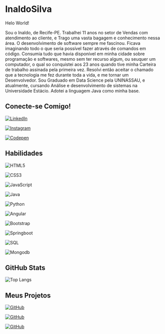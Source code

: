 # InaldoSilva

Helo World!

Sou o Inaldo, de Recife-PE.
Trabalhei 11 anos no setor de Vendas com atendimento ao cliente, e Trago uma vasta bagagem e conhecimento nessa área. O desenvolvimento de software sempre me fascinou. Ficava imaginando todo o que seria possível fazer através de comandos em código. Consumia tudo que havia disponível em minha cidade sobre programação e softwares, mesmo sem ter recurso algum, ou seuquer um computador, o qual so conquistei aos 23 anos quando tive minha Carteira de trabalho assinada pela primeira vez. Resolvi então aceitar o chamado que a tecnologia me fez durante toda a vida, e me tornar um Desenvolvedor.
Sou Graduado em Data Science pela UNINASSAU, e atualmente, cursando Análise e desenvolvimento de sistemas na Universidade Estácio.
Adotei a linguagem Java como minha base.

## Conecte-se Comigo!

[![LinkedIn](https://shields.io/badge/LinkedIn-000?style=for-the-badge&logo=linkedin&logoColor=0E76A8)](https://www.linkedin.com/in/inaldo-fbjr/)

[![Instagram](https://img.shields.io/badge/Instagram-fff?style=for-the-badge&logo=instagram)](https://www.instagram.com/inaldogtsilva/)

[![Codepen](https://img.shields.io/badge/codepen-575?style=for-the-badge&logo=codepen)](https://www.codepen.io/inaldosilva/)

## Habilidades

![HTML5](https://img.shields.io/badge/HTML5-000?style=for-the-badge&logo=html5)

![CSS3](https://img.shields.io/badge/CSS3-000?style=for-the-badge&logo=css3&logoColor=264CE4)

![JavaScript](https://img.shields.io/badge/JavaScript-000?style=for-the-badge&logo=javascript)

![Java](https://img.shields.io/badge/Java-000?style=for-the-badge&logo=java)

![Python](https://img.shields.io/badge/Python-000?style=for-the-badge&logo=python)

![Angular](https://img.shields.io/badge/Angular-000?style=for-the-badge&logo=angular&logoColor=C3002F)

![Bootstrap](https://img.shields.io/badge/Bootstrap-000?style=for-the-badge&logo=bootstrap)

![Springboot](https://img.shields.io/badge/springboot-000?style=for-the-badge&logo=springboot)

![SQL](https://img.shields.io/badge/sql-000?style=for-the-badge&logo=mysql)

![Mongodb](https://img.shields.io/badge/mongodb-000?style=for-the-badge&logo=mongodb)

## GitHub Stats

![Top Langs](https://github-readme-stats-git-masterrstaa-rickstaa.vercel.app/api/top-langs/?username=InaldoSilva&bg_color=000&border_color=30A3DC&title_color=E94D5F&text_color=FFF)


## Meus Projetos

[![GitHub](https://shields.io/badge/consumindo_api_com_python-000?style=for-the-badge&logo=github&logoColor=C3002F)](https://github.com/InaldoSilva/API-using-python-and-postman)

[![GitHub](https://shields.io/badge/Afinador_Cromatico-000?style=for-the-badge&logo=github&logoColor=0E76A8)](https://github.com/InaldoSilva/Tuning-fork)

[![GitHub](https://shields.io/badge/site_pessoal-000?style=for-the-badge&logo=github&logoColor=C3002F)](https://github.com/InaldoSilva/inaldosilva.com)
